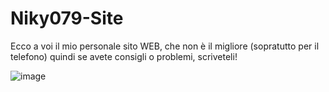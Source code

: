 # Niky079-Site
Ecco a voi il mio personale sito WEB, che non è il migliore (sopratutto per il telefono) quindi se avete consigli o problemi, scriveteli!

![image](https://user-images.githubusercontent.com/85190239/236693606-2124fbee-7c3a-4bd4-9e61-5343bd81821b.png)
